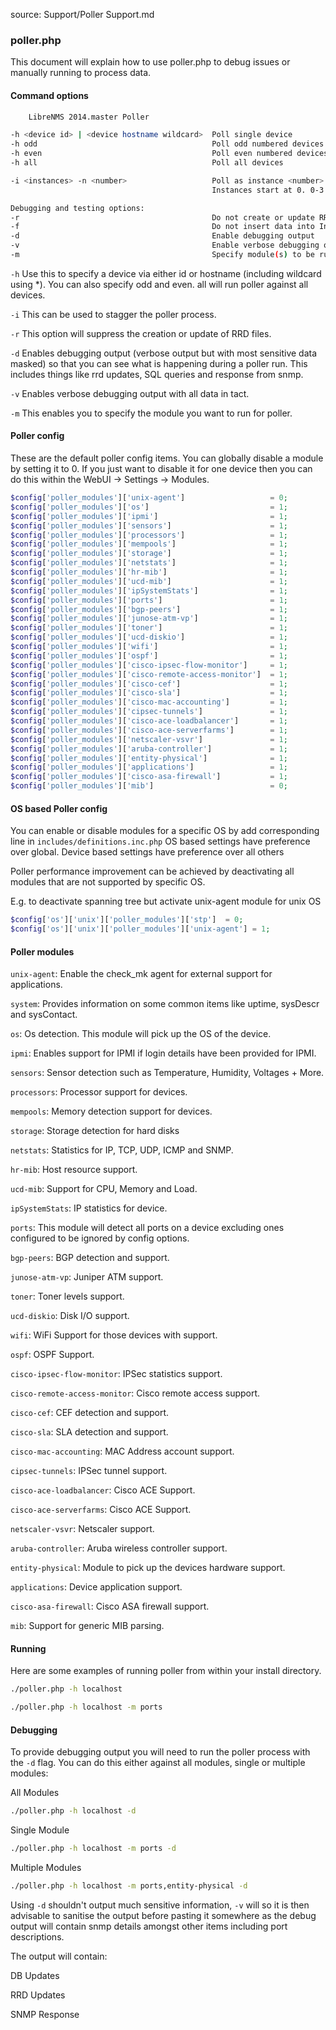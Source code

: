 source: Support/Poller Support.md
### poller.php

This document will explain how to use poller.php to debug issues or manually running to process data.

#### Command options
```bash
	LibreNMS 2014.master Poller

-h <device id> | <device hostname wildcard>  Poll single device
-h odd                                       Poll odd numbered devices  (same as -i 2 -n 0)
-h even                                      Poll even numbered devices (same as -i 2 -n 1)
-h all                                       Poll all devices

-i <instances> -n <number>                   Poll as instance <number> of <instances>
                                             Instances start at 0. 0-3 for -n 4

Debugging and testing options:
-r                                           Do not create or update RRDs
-f                                           Do not insert data into InfluxDB
-d                                           Enable debugging output
-v                                           Enable verbose debugging output
-m                                           Specify module(s) to be run
```

`-h` Use this to specify a device via either id or hostname (including wildcard using *). You can also specify odd and
even. all will run poller against all devices.

`-i` This can be used to stagger the poller process.

`-r` This option will suppress the creation or update of RRD files.

`-d` Enables debugging output (verbose output but with most sensitive data masked) so that you can see what is happening during a poller run. This includes things like rrd updates, SQL queries and response from snmp.

`-v` Enables verbose debugging output with all data in tact.

`-m` This enables you to specify the module you want to run for poller.

#### Poller config

These are the default poller config items. You can globally disable a module by setting it to 0. If you just want to
disable it for one device then you can do this within the WebUI -> Settings -> Modules.

```php
$config['poller_modules']['unix-agent']                   = 0;
$config['poller_modules']['os']                           = 1;
$config['poller_modules']['ipmi']                         = 1;
$config['poller_modules']['sensors']                      = 1;
$config['poller_modules']['processors']                   = 1;
$config['poller_modules']['mempools']                     = 1;
$config['poller_modules']['storage']                      = 1;
$config['poller_modules']['netstats']                     = 1;
$config['poller_modules']['hr-mib']                       = 1;
$config['poller_modules']['ucd-mib']                      = 1;
$config['poller_modules']['ipSystemStats']                = 1;
$config['poller_modules']['ports']                        = 1;
$config['poller_modules']['bgp-peers']                    = 1;
$config['poller_modules']['junose-atm-vp']                = 1;
$config['poller_modules']['toner']                        = 1;
$config['poller_modules']['ucd-diskio']                   = 1;
$config['poller_modules']['wifi']                         = 1;
$config['poller_modules']['ospf']                         = 1;
$config['poller_modules']['cisco-ipsec-flow-monitor']     = 1;
$config['poller_modules']['cisco-remote-access-monitor']  = 1;
$config['poller_modules']['cisco-cef']                    = 1;
$config['poller_modules']['cisco-sla']                    = 1;
$config['poller_modules']['cisco-mac-accounting']         = 1;
$config['poller_modules']['cipsec-tunnels']               = 1;
$config['poller_modules']['cisco-ace-loadbalancer']       = 1;
$config['poller_modules']['cisco-ace-serverfarms']        = 1;
$config['poller_modules']['netscaler-vsvr']               = 1;
$config['poller_modules']['aruba-controller']             = 1;
$config['poller_modules']['entity-physical']              = 1;
$config['poller_modules']['applications']                 = 1;
$config['poller_modules']['cisco-asa-firewall']           = 1;
$config['poller_modules']['mib']                          = 0;
```

#### OS based Poller config

You can enable or disable modules for a specific OS by add corresponding line in `includes/definitions.inc.php`
OS based settings have preference over global. Device based settings have preference over all others

Poller performance improvement can be achieved by deactivating all modules that are not supported by specific OS.

E.g. to deactivate spanning tree but activate unix-agent module for unix OS

```php
$config['os']['unix']['poller_modules']['stp']  = 0;
$config['os']['unix']['poller_modules']['unix-agent'] = 1;
```

#### Poller modules

`unix-agent`: Enable the check_mk agent for external support for applications.

`system`: Provides information on some common items like uptime, sysDescr and sysContact.

`os`: Os detection. This module will pick up the OS of the device.

`ipmi`: Enables support for IPMI if login details have been provided for IPMI.

`sensors`: Sensor detection such as Temperature, Humidity, Voltages + More.

`processors`: Processor support for devices.

`mempools`: Memory detection support for devices.

`storage`: Storage detection for hard disks

`netstats`: Statistics for IP, TCP, UDP, ICMP and SNMP.

`hr-mib`: Host resource support.

`ucd-mib`: Support for CPU, Memory and Load.

`ipSystemStats`: IP statistics for device.

`ports`: This module will detect all ports on a device excluding ones configured to be ignored by config options.

`bgp-peers`: BGP detection and support.

`junose-atm-vp`: Juniper ATM support.

`toner`: Toner levels support.

`ucd-diskio`: Disk I/O support.

`wifi`: WiFi Support for those devices with support.

`ospf`: OSPF Support.

`cisco-ipsec-flow-monitor`: IPSec statistics support.

`cisco-remote-access-monitor`: Cisco remote access support.

`cisco-cef`: CEF detection and support.

`cisco-sla`: SLA detection and support.

`cisco-mac-accounting`: MAC Address account support.

`cipsec-tunnels`: IPSec tunnel support.

`cisco-ace-loadbalancer`: Cisco ACE Support.

`cisco-ace-serverfarms`: Cisco ACE Support.

`netscaler-vsvr`: Netscaler support.

`aruba-controller`: Aruba wireless controller support.

`entity-physical`: Module to pick up the devices hardware support.

`applications`: Device application support.

`cisco-asa-firewall`: Cisco ASA firewall support.

`mib`: Support for generic MIB parsing.

#### Running

Here are some examples of running poller from within your install directory.
```bash
./poller.php -h localhost

./poller.php -h localhost -m ports
```

#### Debugging

To provide debugging output you will need to run the poller process with the `-d` flag. You can do this either against
all modules, single or multiple modules:

All Modules
```bash
./poller.php -h localhost -d
```

Single Module
```bash
./poller.php -h localhost -m ports -d
```

Multiple Modules
```bash
./poller.php -h localhost -m ports,entity-physical -d
```

Using `-d` shouldn't output much sensitive information, `-v` will so it is then advisable to sanitise the output before pasting it somewhere as the debug output will contain snmp details amongst other items including port descriptions.

The output will contain:

DB Updates

RRD Updates

SNMP Response
